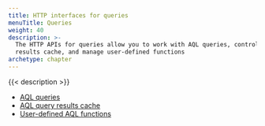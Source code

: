 ```yaml
---
title: HTTP interfaces for queries
menuTitle: Queries
weight: 40
description: >-
  The HTTP APIs for queries allow you to work with AQL queries, control the
  results cache, and manage user-defined functions
archetype: chapter
---
```

{{< description >}}

- [AQL queries](aql-queries.md)
- [AQL query results cache](aql-query-results-cache.md)
- [User-defined AQL functions](user-defined-aql-functions.md)
